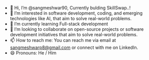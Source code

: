 - 👋 Hi, I’m @sangmeshwar90, Currently bulding SkillSwap..!
- 👀 I’m interested in software development, coding, and emerging technologies like AI, that aim to solve real-world problems.
- 🌱 I’m currently learning Full-stack development
- 💞️ I’m looking to collaborate on open-source projects or software development initiatives that aim to solve real-world problems.
- 📫 How to reach me: You can reach me via email at sangmeshwarp8@gmail.com or connect with me on LinkedIn.
- 😄 Pronouns: He / Him

<!---
sangmeshwar90/sangmeshwar90 is a ✨ special ✨ repository because its `README.md` (this file) appears on your GitHub profile.
You can click the Preview link to take a look at your changes.
--->
